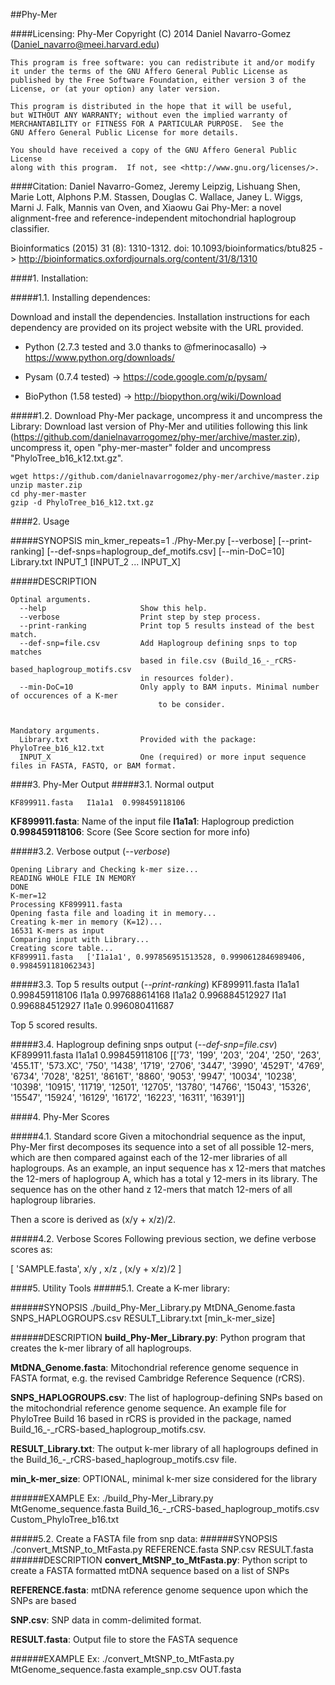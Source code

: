 ##Phy-Mer

####Licensing:
    Phy-Mer
    Copyright (C) 2014  Daniel Navarro-Gomez (Daniel_navarro@meei.harvard.edu)

    This program is free software: you can redistribute it and/or modify
    it under the terms of the GNU Affero General Public License as
    published by the Free Software Foundation, either version 3 of the
    License, or (at your option) any later version.

    This program is distributed in the hope that it will be useful,
    but WITHOUT ANY WARRANTY; without even the implied warranty of
    MERCHANTABILITY or FITNESS FOR A PARTICULAR PURPOSE.  See the
    GNU Affero General Public License for more details.

    You should have received a copy of the GNU Affero General Public License
    along with this program.  If not, see <http://www.gnu.org/licenses/>.

####Citation:
Daniel Navarro-Gomez, Jeremy Leipzig, Lishuang Shen, Marie Lott, Alphons P.M. Stassen, Douglas C. Wallace, Janey L. Wiggs, Marni J. Falk, Mannis van Oven, and Xiaowu Gai
Phy-Mer: a novel alignment-free and reference-independent mitochondrial haplogroup classifier.

Bioinformatics (2015) 31 (8): 1310-1312. doi: 10.1093/bioinformatics/btu825  -> http://bioinformatics.oxfordjournals.org/content/31/8/1310



####1. Installation: 

#####1.1. Installing dependences:

Download and install the dependencies. Installation instructions for each dependency are provided on its project website with the URL provided.

- Python (2.7.3 tested and 3.0 thanks to @fmerinocasallo) -> https://www.python.org/downloads/

- Pysam (0.7.4 tested) -> https://code.google.com/p/pysam/ 

- BioPython (1.58 tested) -> http://biopython.org/wiki/Download

#####1.2. Download Phy-Mer package, uncompress it and uncompress the Library:
Download last version of Phy-Mer and utilities following this link (https://github.com/danielnavarrogomez/phy-mer/archive/master.zip), uncompress it, open "phy-mer-master" folder and uncompress "PhyloTree_b16_k12.txt.gz".
	
	wget https://github.com/danielnavarrogomez/phy-mer/archive/master.zip
	unzip master.zip
	cd phy-mer-master
	gzip -d PhyloTree_b16_k12.txt.gz

####2. Usage

#####SYNOPSIS
	min_kmer_repeats=1
	./Phy-Mer.py [--verbose] [--print-ranking] [--def-snps=haplogroup_def_motifs.csv] [--min-DoC=10] Library.txt INPUT_1 [INPUT_2 ... INPUT_X]

#####DESCRIPTION
	
	Optinal arguments.
	  --help                     Show this help.
	  --verbose                  Print step by step process.
	  --print-ranking            Print top 5 results instead of the best match.
	  --def-snp=file.csv         Add Haplogroup defining snps to top matches
	                             based in file.csv (Build_16_-_rCRS-based_haplogroup_motifs.csv
	                             in resources folder).
	  --min-DoC=10               Only apply to BAM inputs. Minimal number of occurences of a K-mer
                                     to be consider.


	Mandatory arguments.
	  Library.txt                Provided with the package: PhyloTree_b16_k12.txt
	  INPUT_X                    One (required) or more input sequence files in FASTA, FASTQ, or BAM format.

####3. Phy-Mer Output
#####3.1. Normal output

	KF899911.fasta   I1a1a1  0.998459118106
 
**KF899911.fasta**:              Name of the input file
**I1a1a1**:                      Haplogroup prediction
**0.998459118106**:              Score (See Score section for more info)

#####3.2. Verbose output (*--verbose*)

	Opening Library and Checking k-mer size...
	READING WHOLE FILE IN MEMORY
	DONE
	K-mer=12
	Processing KF899911.fasta
	Opening fasta file and loading it in memory...
	Creating k-mer in memory (K=12)...
	16531 K-mers as input
	Comparing input with Library...
	Creating score table...
	KF899911.fasta   ['I1a1a1', 0.997856951513528, 0.9990612846989406, 0.9984591181062343]

#####3.3. Top 5 results output (*--print-ranking*)
	KF899911.fasta
	I1a1a1  0.998459118106
	I1a1a   0.997688614168
	I1a1a2  0.996884512927
	I1a1    0.996884512927
	I1a1e   0.996080411687

Top 5 scored results.

#####3.4. Haplogroup defining snps output (*--def-snp=file.csv*)
	KF899911.fasta   I1a1a1  0.998459118106  [['73', '199', '203', '204', '250', '263', '455.1T', '573.XC', '750', '1438', '1719', '2706', '3447', '3990', '4529T', '4769', '6734', '7028', '8251', '8616T', '8860', '9053', '9947', '10034', '10238', '10398', '10915', '11719', '12501', '12705', '13780', '14766', '15043', '15326', '15547', '15924', '16129', '16172', '16223', '16311', '16391']]


####4. Phy-Mer Scores

#####4.1. Standard score
Given a mitochondrial sequence as the input, Phy-Mer first decomposes its sequence into a set of all possible 12-mers, which are then compared against each of the 12-mer libraries of all haplogroups. As an example, an input sequence has x 12-mers that matches the 12-mers of haplogroup A, which has a total y 12-mers in its library. The sequence has on the other hand z 12-mers that match 12-mers of all haplogroup libraries. 

Then a score is derived as (x/y + x/z)/2.

#####4.2. Verbose Scores
Following previous section, we define verbose scores as:

[ 'SAMPLE.fasta', x/y , x/z , (x/y + x/z)/2 ]

####5. Utility Tools
#####5.1. Create a K-mer library:

######SYNOPSIS
	./build_Phy-Mer_Library.py MtDNA_Genome.fasta SNPS_HAPLOGROUPS.csv RESULT_Library.txt [min_k-mer_size]

######DESCRIPTION
**build_Phy-Mer_Library.py**: Python program that creates the k-mer library of all haplogroups.

**MtDNA_Genome.fasta**: Mitochondrial reference genome sequence in FASTA format, e.g. the revised Cambridge Reference Sequence (rCRS).

**SNPS_HAPLOGROUPS.csv**: The list of haplogroup-defining SNPs based on the mitochondrial reference genome sequence. An example file for PhyloTree Build 16 based in rCRS is provided in the package, named Build_16_-_rCRS-based_haplogroup_motifs.csv.

**RESULT_Library.txt**: The output k-mer library of all haplogroups defined in the Build_16_-_rCRS-based_haplogroup_motifs.csv file.

**min_k-mer_size**: OPTIONAL, minimal k-mer size considered for the library

######EXAMPLE
	Ex: ./build_Phy-Mer_Library.py MtGenome_sequence.fasta Build_16_-_rCRS-based_haplogroup_motifs.csv Custom_PhyloTree_b16.txt

#####5.2. Create a FASTA file from snp data:
######SYNOPSIS
	./convert_MtSNP_to_MtFasta.py REFERENCE.fasta SNP.csv RESULT.fasta
######DESCRIPTION
**convert_MtSNP_to_MtFasta.py**: Python script to create a FASTA formatted mtDNA sequence based on a list of SNPs

**REFERENCE.fasta**: mtDNA reference genome sequence upon which the SNPs are based

**SNP.csv**: SNP data in comm-delimited format.

**RESULT.fasta**: Output file to store the FASTA sequence


######EXAMPLE
	Ex: ./convert_MtSNP_to_MtFasta.py MtGenome_sequence.fasta example_snp.csv OUT.fasta



